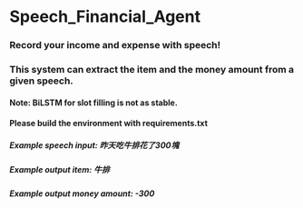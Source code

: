 # Speech_Financial_Agent

### Record your income and expense with speech!
### This system can extract the item and the money amount from a given speech.

#### Note: BiLSTM for slot filling is not as stable.
#### Please build the environment with requirements.txt

##### Example speech input: 昨天吃牛排花了300塊
##### Example output item: 牛排
##### Example output money amount: -300
